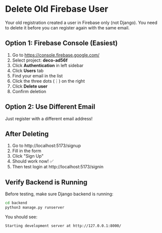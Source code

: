 # Delete Old Firebase User

Your old registration created a user in Firebase only (not Django).
You need to delete it before you can register again with the same email.

## Option 1: Firebase Console (Easiest)

1. Go to https://console.firebase.google.com/
2. Select project: **deco-ad56f**
3. Click **Authentication** in left sidebar
4. Click **Users** tab
5. Find your email in the list
6. Click the three dots (⋮) on the right
7. Click **Delete user**
8. Confirm deletion

## Option 2: Use Different Email

Just register with a different email address!

## After Deleting

1. Go to http://localhost:5173/signup
2. Fill in the form
3. Click "Sign Up"
4. Should work now! ✅
5. Then test login at http://localhost:5173/signin

## Verify Backend is Running

Before testing, make sure Django backend is running:

```bash
cd backend
python3 manage.py runserver
```

You should see:
```
Starting development server at http://127.0.0.1:8000/
```

